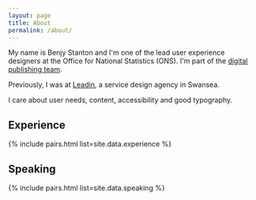 ```yaml
---
layout: page
title: About
permalink: /about/
---
```


My name is Benjy Stanton and I'm one of the lead user experience designers at the Office for National Statistics (ONS). I'm part of the [digital publishing team](https://blog.ons.digital/).

Previously, I was at [Leadin](http://leadin.co.uk/), a service design agency in Swansea.

I care about user needs, content, accessibility and good typography.

## Experience

{% include pairs.html list=site.data.experience %}

## Speaking

{% include pairs.html list=site.data.speaking %}
